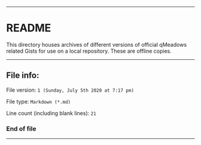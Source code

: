 
***

# README

This directory houses archives of different versions of official qMeadows related Gists for use on a local repository. These are offline copies.

***

## File info:

File version: `1 (Sunday, July 5th 2020 at 7:17 pm)`

File type: `Markdown (*.md)`

Line count (including blank lines): `21`

### End of file

***
